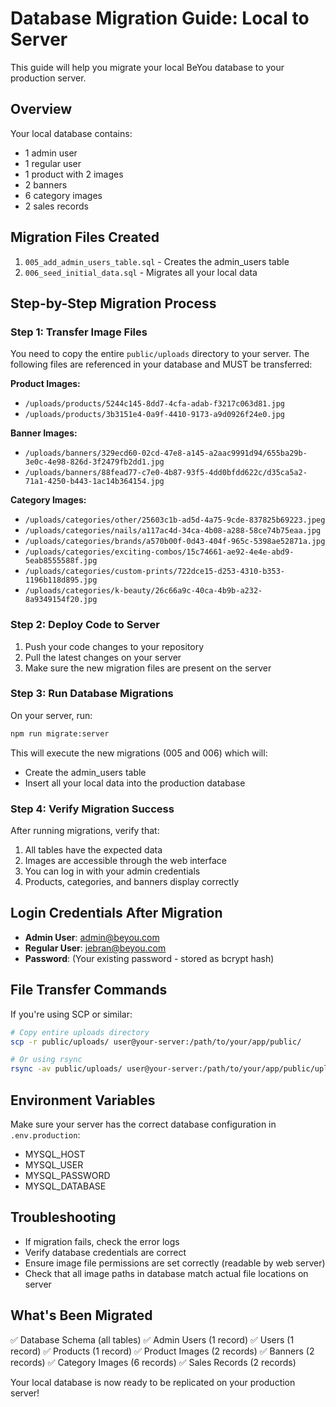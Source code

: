 # Database Migration Guide: Local to Server

This guide will help you migrate your local BeYou database to your production server.

## Overview
Your local database contains:
- 1 admin user
- 1 regular user  
- 1 product with 2 images
- 2 banners
- 6 category images
- 2 sales records

## Migration Files Created
1. `005_add_admin_users_table.sql` - Creates the admin_users table
2. `006_seed_initial_data.sql` - Migrates all your local data

## Step-by-Step Migration Process

### Step 1: Transfer Image Files
You need to copy the entire `public/uploads` directory to your server. The following files are referenced in your database and MUST be transferred:

**Product Images:**
- `/uploads/products/5244c145-8dd7-4cfa-adab-f3217c063d81.jpg`
- `/uploads/products/3b3151e4-0a9f-4410-9173-a9d0926f24e0.jpg`

**Banner Images:**
- `/uploads/banners/329ecd60-02cd-47e8-a145-a2aac9991d94/655ba29b-3e0c-4e98-826d-3f2479fb2dd1.jpg`
- `/uploads/banners/88fead77-c7e0-4b87-93f5-4dd0bfdd622c/d35ca5a2-71a1-4250-b443-1ac14b364154.jpg`

**Category Images:**
- `/uploads/categories/other/25603c1b-ad5d-4a75-9cde-837825b69223.jpeg`
- `/uploads/categories/nails/a117ac4d-34ca-4b08-a288-58ce74b75eaa.jpg`
- `/uploads/categories/brands/a570b00f-0d43-404f-965c-5398ae52871a.jpg`
- `/uploads/categories/exciting-combos/15c74661-ae92-4e4e-abd9-5eab8555588f.jpg`
- `/uploads/categories/custom-prints/722dce15-d253-4310-b353-1196b118d895.jpg`
- `/uploads/categories/k-beauty/26c66a9c-40ca-4b9b-a232-8a9349154f20.jpg`

### Step 2: Deploy Code to Server
1. Push your code changes to your repository
2. Pull the latest changes on your server
3. Make sure the new migration files are present on the server

### Step 3: Run Database Migrations
On your server, run:
```bash
npm run migrate:server
```

This will execute the new migrations (005 and 006) which will:
- Create the admin_users table
- Insert all your local data into the production database

### Step 4: Verify Migration Success
After running migrations, verify that:
1. All tables have the expected data
2. Images are accessible through the web interface
3. You can log in with your admin credentials
4. Products, categories, and banners display correctly

## Login Credentials After Migration
- **Admin User**: admin@beyou.com
- **Regular User**: jebran@beyou.com  
- **Password**: (Your existing password - stored as bcrypt hash)

## File Transfer Commands
If you're using SCP or similar:
```bash
# Copy entire uploads directory
scp -r public/uploads/ user@your-server:/path/to/your/app/public/

# Or using rsync
rsync -av public/uploads/ user@your-server:/path/to/your/app/public/uploads/
```

## Environment Variables
Make sure your server has the correct database configuration in `.env.production`:
- MYSQL_HOST
- MYSQL_USER  
- MYSQL_PASSWORD
- MYSQL_DATABASE

## Troubleshooting
- If migration fails, check the error logs
- Verify database credentials are correct
- Ensure image file permissions are set correctly (readable by web server)
- Check that all image paths in database match actual file locations on server

## What's Been Migrated
✅ Database Schema (all tables)
✅ Admin Users (1 record)
✅ Users (1 record)
✅ Products (1 record)
✅ Product Images (2 records)
✅ Banners (2 records)
✅ Category Images (6 records)
✅ Sales Records (2 records)

Your local database is now ready to be replicated on your production server!